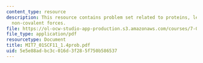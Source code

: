 ```yaml
---
content_type: resource
description: This resource contains problem set related to proteins, levels of structure,
  non-covalent forces.
file: https://ol-ocw-studio-app-production.s3.amazonaws.com/courses/7-01sc-fundamentals-of-biology-fall-2011/5e5e88adbc3c016d3f285f750b586537_MIT7_01SCF11_1.4prob.pdf
file_type: application/pdf
resourcetype: Document
title: MIT7_01SCF11_1.4prob.pdf
uid: 5e5e88ad-bc3c-016d-3f28-5f750b586537
---
```

